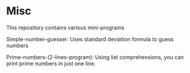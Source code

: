 # Misc
This repository contains various mini-programs


Simple-number-guesser:
Uses standard deviation formula to guess numbers

Prime-numbers-(2-lines-program):
Using list comprehensions, you can print prime numbers in just one line.
